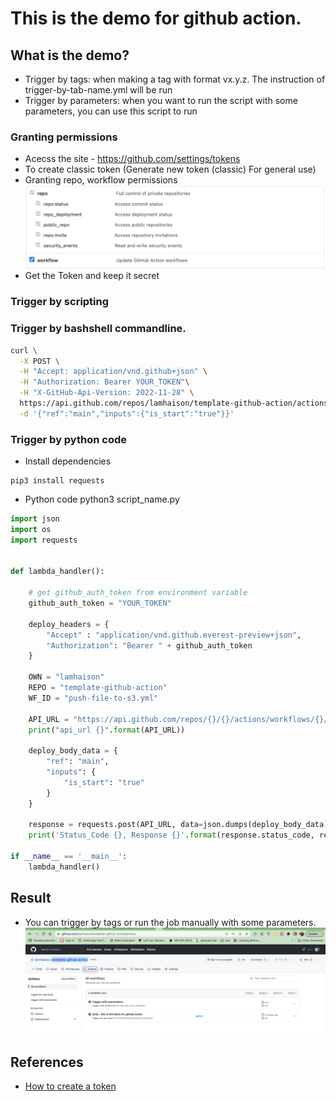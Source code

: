 # This is the demo for github action.

## What is the demo?
* Trigger by tags: when making a tag with format vx.y.z. The instruction of trigger-by-tab-name.yml will be run
* Trigger by parameters: when you want to run the script with some parameters, you can use this script to run

### Granting permissions
* Acecss the site - https://github.com/settings/tokens
* To create classic token (Generate new token (classic) For general use)
* Granting repo, workflow permissions
![alt text](./images/trigger-a-github-action-job-permissions.png)
* Get the Token and keep it secret

### Trigger by scripting

### Trigger by bashshell commandline.
```sh
curl \
  -X POST \
  -H "Accept: application/vnd.github+json" \
  -H "Authorization: Bearer YOUR_TOKEN"\
  -H "X-GitHub-Api-Version: 2022-11-28" \
  https://api.github.com/repos/lamhaison/template-github-action/actions/workflows/trigger-with-parameters.yml/dispatches \
  -d '{"ref":"main","inputs":{"is_start":"true"}}'
```

### Trigger by python code
* Install dependencies

```
pip3 install requests

```

* Python code
python3 script_name.py

```python
import json
import os
import requests


def lambda_handler():
    
    # get github_auth_token from environment variable
    github_auth_token = "YOUR_TOKEN"

    deploy_headers = {
        "Accept" : "application/vnd.github.everest-preview+json",
        "Authorization": "Bearer " + github_auth_token
    }

    OWN = "lamhaison"
    REPO = "template-github-action"
    WF_ID = "push-file-to-s3.yml"

    API_URL = "https://api.github.com/repos/{}/{}/actions/workflows/{}/dispatches".format(OWN,REPO,WF_ID)
    print("api_url {}".format(API_URL))

    deploy_body_data = {
        "ref": "main",
        "inputs": {
            "is_start": "true"
        }
    }

    response = requests.post(API_URL, data=json.dumps(deploy_body_data).encode(), headers=deploy_headers)
    print('Status_Code {}, Response {}'.format(response.status_code, response.content))

if __name__ == '__main__':
    lambda_handler()
```

## Result
* You can trigger by tags or run the job manually with some parameters.
![](./images/trigger-jobs.png)

## References
* [How to create a token](https://docs.github.com/en/authentication/keeping-your-account-and-data-secure/creating-a-personal-access-token)